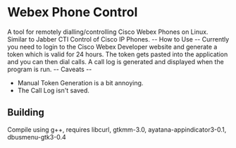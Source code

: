 # Webex Phone Control
A tool for remotely dialling/controlling Cisco Webex Phones on Linux. Similar to Jabber CTI Control of Cisco IP Phones.
-- How to Use --
Currently you need to login to the Cisco Webex Developer website and generate a token which is valid for 24 hours. The token gets pasted into the application and you can then dial calls. A call log is generated and displayed when the program is run.
-- Caveats --
- Manual Token Generation is a bit annoying.
- The Call Log isn't saved.

## Building
Compile using g++, requires libcurl, gtkmm-3.0, ayatana-appindicator3-0.1, dbusmenu-gtk3-0.4
